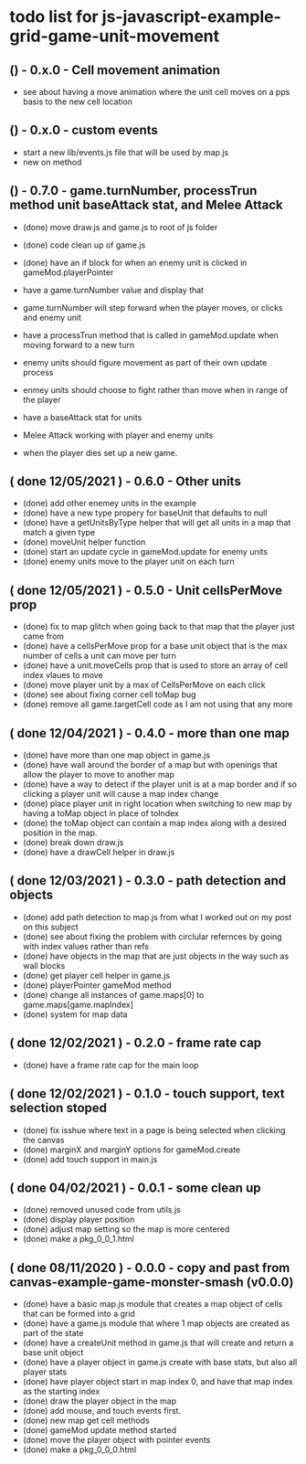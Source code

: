 # todo list for js-javascript-example-grid-game-unit-movement

## () - 0.x.0 - Cell movement animation
* see about having a move animation where the unit cell moves on a pps basis to the new cell location

## () - 0.x.0 - custom events
* start a new lib/events.js file that will be used by map.js
* new on method

## () - 0.7.0 - game.turnNumber, processTrun method unit baseAttack stat, and Melee Attack
* (done) move draw.js and game.js to root of js folder
* (done) code clean up of game.js
* (done) have an if block for when an enemy unit is clicked in gameMod.playerPointer 
* have a game.turnNumber value and display that
* game.turnNumber will step forward when the player moves, or clicks and enemy unit
* have a processTrun method that is called in gameMod.update when moving forward to a new turn
* enemy units should figure movement as part of their own update process
* enmey units should choose to fight rather than move when in range of the player

* have a baseAttack stat for units
* Melee Attack working with player and enemy units
* when the player dies set up a new game.

## ( done 12/05/2021 ) - 0.6.0 - Other units
* (done) add other enemey units in the example
* (done) have a new type propery for baseUnit that defaults to null
* (done) have a getUnitsByType helper that will get all units in a map that match a given type
* (done) moveUnit helper function
* (done) start an update cycle in gameMod.update for enemy units
* (done) enemy units move to the player unit on each turn

## ( done 12/05/2021 ) - 0.5.0 - Unit cellsPerMove prop
* (done) fix to map glitch when going back to that map that the player just came from
* (done) have a cellsPerMove prop for a base unit object that is the max number of cells a unit can move per turn
* (done) have a unit.moveCells prop that is used to store an array of cell index vlaues to move
* (done) move player unit by a max of CellsPerMove on each click
* (done) see about fixing corner cell toMap bug
* (done) remove all game.targetCell code as I am not using that any more

## ( done 12/04/2021 ) - 0.4.0 - more than one map
* (done) have more than one map object in game.js
* (done) have wall around the border of a map but with openings that allow the player to move to another map
* (done) have a way to detect if the player unit is at a map border and if so clicking a player unit will cause a map index change
* (done) place player unit in right location when switching to new map by having a toMap object in place of toIndex
* (done) the toMap object can contain a map index along with a desired position in the map.
* (done) break down draw.js
* (done) have a drawCell helper in draw.js

## ( done 12/03/2021 ) - 0.3.0 - path detection and objects
* (done) add path detection to map.js from what I worked out on my post on this subject
* (done) see about fixing the problem with circlular refernces by going with index values rather than refs
* (done) have objects in the map that are just objects in the way such as wall blocks
* (done) get player cell helper in game.js
* (done) playerPointer gameMod method
* (done) change all instances of game.maps\[0\] to game.maps\[game.mapIndex\]
* (done) system for map data

## ( done 12/02/2021 ) - 0.2.0 - frame rate cap
* (done) have a frame rate cap for the main loop

## ( done 12/02/2021 ) - 0.1.0 - touch support, text selection stoped
* (done) fix isshue where text in a page is being selected when clicking the canvas
* (done) marginX and marginY options for gameMod.create
* (done) add touch support in main.js

## ( done 04/02/2021 ) - 0.0.1 - some clean up
* (done) removed unused code from utils.js
* (done) display player position
* (done) adjust map setting so the map is more centered
* (done) make a pkg_0_0_1.html

## ( done 08/11/2020 ) - 0.0.0 - copy and past from canvas-example-game-monster-smash (v0.0.0)
* (done) have a basic map.js module that creates a map object of cells that can be formed into a grid
* (done) have a game.js module that where 1 map objects are created as part of the state
* (done) have a createUnit method in game.js that will create and return a base unit object
* (done) have a player object in game.js create with base stats, but also all player stats
* (done) have player object start in map index 0, and have that map index as the starting index
* (done) draw the player object in the map
* (done) add mouse, and touch events first.
* (done) new map get cell methods
* (done) gameMod update method started
* (done) move the player object with pointer events
* (done) make a pkg_0_0_0.html
